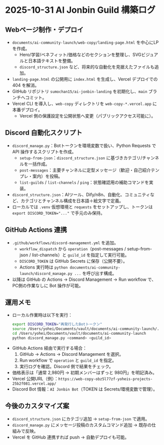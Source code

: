 # 2025-10-31 AI Jonbin Guild 構築ログ

## Webページ制作・デプロイ
- `documents/ai-community-launch/web-copy/landing-page.html` を中心にLPを作成。
  - Hero/学習/ベネフィット/価格などのセクションを整理し、SVGビジュアルと日本語テキストを整備。
  - `discord_structure.json` など、将来的な自動化を見据えたファイルも追加。
- `landing-page.html` の公開用に `index.html` を生成し、Vercel デプロイでの 404 を解消。
- GitHub リポジトリ `sumochan15/ai-jonbin-landing` を初期化し、`main` ブランチへコミット。
- Vercel CLI を導入し、`web-copy` ディレクトリを `web-copy-*.vercel.app` に本番デプロイ。
  - Vercel 側の保護設定を公開状態へ変更（パブリックアクセス可能に）。

## Discord 自動化スクリプト
- `discord_manage.py`：Botトークンを環境変数で扱い、Python Requests で API 操作するスクリプトを作成。
  - `setup-from-json`：`discord_structure.json` に基づきカテゴリ/チャンネルを一括作成。
  - `post-messages`：主要チャンネルに定型メッセージ（歓迎・自己紹介テンプレ・案内）を投稿。
  - `list-guilds` / `list-channels` / `ping`：状態確認用の補助コマンドを実装。
- `discord_structure.json`：AIツール、Dify/n8n、自動化、コミュニティなど、カテゴリとチャンネル構成を日本語＋絵文字で定義。
- ローカルでは `.venv` 仮想環境と `requests` をセットアップし、トークンは `export DISCORD_TOKEN="..."` で手元のみ保持。

## GitHub Actions 連携
- `.github/workflows/discord-management.yml` を追加。
  - `workflow_dispatch` から `operation`（post-messages / setup-from-json / list-channels）と `guild_id` を指定して実行可能。
  - `DISCORD_TOKEN` は GitHub Secrets に保存（公開不要）。
  - Actions 実行時は `python documents/ai-community-launch/discord_manage.py ...` を呼び出す構成。
- 以降は GitHub の Actions → Discord Management → Run workflow で、PC側の作業なしに Bot 操作が可能。

## 運用メモ
- ローカル作業時は以下を実行：
  ```bash
  export DISCORD_TOKEN="再発行したBotトークン"
  source /Users/yohei/Documents/vault/documents/ai-community-launch/.venv/bin/activate
  cd /Users/yohei/Documents/vault/documents/ai-community-launch
  python discord_manage.py <command> <guild_id>
  ```
- GitHub Actions 経由で実行する場合：
  1. GitHub → Actions → Discord Management を選択。
  2. Run workflow で `operation` と `guild_id` を指定。
  3. 実行ログを確認。Discord 側で結果をチェック。
- 価格表示は「通常 2,980円 → 初期メンバーはずっと 980円」を明記済み。
- Vercel 公開URL（例）：`https://web-copy-obz5l77zf-yoheis-projects-25b2f081.vercel.app/`
- Discord Bot 情報：`AI Jonbin Bot`（TOKEN は Secrets/環境変数で管理）。

## 今後のカスタマイズ案
- `discord_structure.json` にカテゴリ追加 → `setup-from-json` で適用。
- `discord_manage.py` にメッセージ投稿のカスタムコマンド追加 → 既存の仕組みで反映。
- Vercel を GitHub 連携すれば push → 自動デプロイも可能。
